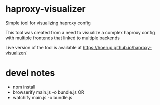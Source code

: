 # haproxy-visualizer
Simple tool for visualizing haproxy config

This tool was created from a need to visualize a complex haproxy config with multiple frontends that linked to multiple backends

Live version of the tool is available at https://hoerup.github.io/haproxy-visualizer/



# devel notes
* npm install
* browserify main.js -o bundle.js 
  OR
* watchify main.js -o bundle.js
 
 
